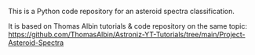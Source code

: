 This is a Python code repository for an asteroid spectra classification.

It is based on Thomas Albin tutorials & code repository on the same topic: https://github.com/ThomasAlbin/Astroniz-YT-Tutorials/tree/main/Project-Asteroid-Spectra

